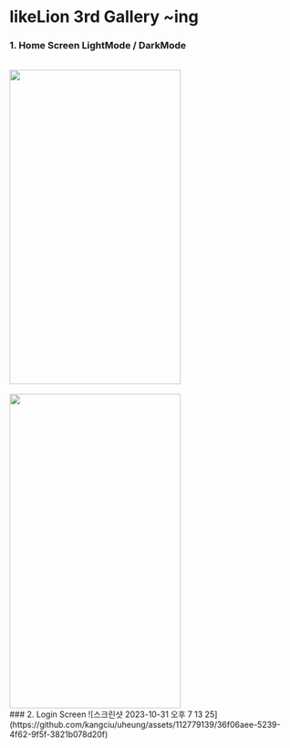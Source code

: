 # likeLion 3rd Gallery ~ing

### 1. Home Screen LightMode / DarkMode
<br/>
<img src="https://github.com/kangciu/SwiftUI_Study/assets/112779139/85783594-55ba-4b55-8f59-7f71992b7017)https://github.com/kangciu/SwiftUI_Study/assets/112779139/85783594-55ba-4b55-8f59-7f71992b7017.png" width="300" height="550"/>
<br/>
<br/>
<img src="https://github.com/kangciu/SwiftUI_Study/assets/112779139/68382891-f3bd-4d9d-95bc-c8b8a4ab56d4.png" width="300" height="550"/>
<br/>
### 2. Login Screen
![스크린샷 2023-10-31 오후 7 13 25](https://github.com/kangciu/uheung/assets/112779139/36f06aee-5239-4f62-9f5f-3821b078d20f)
